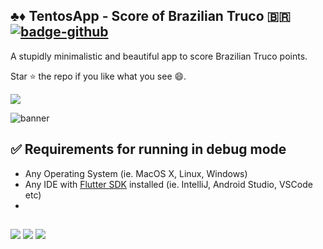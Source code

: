## ♣️♦️ TentosApp - Score of Brazilian Truco 🇧🇷 [![badge-github](https://img.shields.io/github/followers/jolucas245?style=social)](https://github.com/jolucas245/)

A stupidly minimalistic and beautiful app to score Brazilian Truco points.

Star ⭐ the repo if you like what you see 😄.

[<img src="https://user-images.githubusercontent.com/65248543/178760730-248a62ab-a414-437d-8392-4a2a943585ab.png"/>](https://github.com/jolucas245/tentosapp/releases/download/v1.0-ouros/tentos-v1.0.apk)

![banner](https://user-images.githubusercontent.com/65248543/178626556-c6c91706-b03e-4116-bc8b-99619e6095c0.png)

## ✅ Requirements for running in debug mode 
* Any Operating System (ie. MacOS X, Linux, Windows) 
* Any IDE with <a href="https://flutter.dev/">Flutter SDK</a> installed (ie. IntelliJ, Android Studio, VSCode etc)
* 
##
[<img src="https://img.shields.io/badge/LICENSE-MIT-green?style=for-the-badge"/>](https://github.com/jolucas245/tentosapp/blob/main/LICENSE)
[<img src="https://img.shields.io/badge/Language-Dart-lightblue?style=for-the-badge"/>](https://dart.dev)
[<img src="https://img.shields.io/badge/Framework-Flutter-blue?style=for-the-badge"/>](https://flutter.dev)

